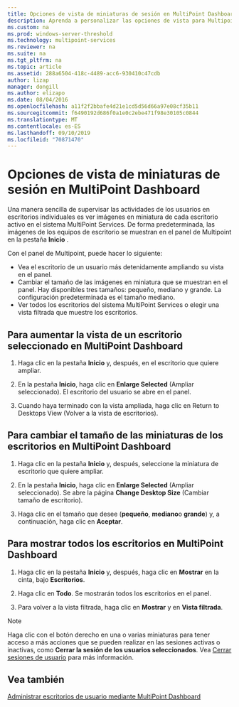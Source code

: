 ```yaml
---
title: Opciones de vista de miniaturas de sesión en MultiPoint Dashboard
description: Aprenda a personalizar las opciones de vista para Multipoint Services
ms.custom: na
ms.prod: windows-server-threshold
ms.technology: multipoint-services
ms.reviewer: na
ms.suite: na
ms.tgt_pltfrm: na
ms.topic: article
ms.assetid: 288a6504-418c-4489-acc6-930410c47cdb
author: lizap
manager: dongill
ms.author: elizapo
ms.date: 08/04/2016
ms.openlocfilehash: a11f2f2bbafe4d21e1cd5d56d66a97e08cf35b11
ms.sourcegitcommit: f6490192d686f0a1e0c2ebe471f98e30105c0844
ms.translationtype: MT
ms.contentlocale: es-ES
ms.lasthandoff: 09/10/2019
ms.locfileid: "70871470"
---
```

# <a name="view-options-for-session-thumbnails-in-multipoint-dashboard"></a>Opciones de vista de miniaturas de sesión en MultiPoint Dashboard
Una manera sencilla de supervisar las actividades de los usuarios en escritorios individuales es ver imágenes en miniatura de cada escritorio activo en el sistema MultiPoint Services. De forma predeterminada, las imágenes de los equipos de escritorio se muestran en el panel de Multipoint en la pestaña **Inicio** .  
  
Con el panel de Multipoint, puede hacer lo siguiente:  
  
- Vea el escritorio de un usuario más detenidamente ampliando su vista en el panel.  
- Cambiar el tamaño de las imágenes en miniatura que se muestran en el panel. Hay disponibles tres tamaños: pequeño, mediano y grande. La configuración predeterminada es el tamaño mediano.  
- Ver todos los escritorios del sistema MultiPoint Services o elegir una vista filtrada que muestre los escritorios.  
  
## <a name="to-enlarge-the-view-of-a-selected-desktop-in-multipoint-dashboard"></a>Para aumentar la vista de un escritorio seleccionado en MultiPoint Dashboard  
  
1.  Haga clic en la pestaña **Inicio** y, después, en el escritorio que quiere ampliar.  
  
2.  En la pestaña **Inicio**, haga clic en **Enlarge Selected** (Ampliar seleccionado). El escritorio del usuario se abre en el panel.  
  
3.  Cuando haya terminado con la vista ampliada, haga clic en Return to Desktops View (Volver a la vista de escritorios).  
  
## <a name="to-change-the-size-of-desktop-thumbnails-in-multipoint-dashboard"></a>Para cambiar el tamaño de las miniaturas de los escritorios en MultiPoint Dashboard  
  
1.  Haga clic en la pestaña **Inicio** y, después, seleccione la miniatura de escritorio que quiere ampliar.  
  
2.  En la pestaña **Inicio**, haga clic en **Enlarge Selected** (Ampliar seleccionado). Se abre la página **Change Desktop Size** (Cambiar tamaño de escritorio).  
  
3.  Haga clic en el tamaño que desee (**pequeño**, **mediano**o **grande**) y, a continuación, haga clic en **Aceptar**.  
  
## <a name="to-show-all-desktops-in-multipoint-dashboard"></a>Para mostrar todos los escritorios en MultiPoint Dashboard  
  
1.  Haga clic en la pestaña **Inicio** y, después, haga clic en **Mostrar** en la cinta, bajo **Escritorios**.  
  
2.  Haga clic en **Todo**. Se mostrarán todos los escritorios en el panel.  
  
3.  Para volver a la vista filtrada, haga clic en **Mostrar** y en **Vista filtrada**.  

>[!NOTE] 
> Haga clic con el botón derecho en una o varias miniaturas para tener acceso a más acciones que se pueden realizar en las sesiones activas o inactivas, como **Cerrar la sesión de los usuarios seleccionados**. Vea [Cerrar sesiones de usuario](Log-Off-User-Sessions.md) para más información.

## <a name="see-also"></a>Vea también  
[Administrar escritorios de usuario mediante MultiPoint Dashboard](Manage-User-Desktops-Using-MultiPoint-Dashboard.md)